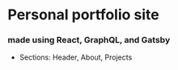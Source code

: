 # Personal portfolio site 
### made using React, GraphQL, and Gatsby

* Sections: Header, About, Projects
